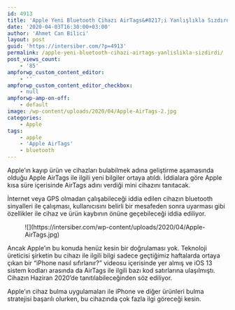 ```yaml
---
id: 4913
title: 'Apple Yeni Bluetooth Cihazı AirTags&#8217;i Yanlışlıkla Sızdırdı'
date: '2020-04-03T16:30:00+03:00'
author: 'Ahmet Can Bilici'
layout: post
guid: 'https://intersiber.com/?p=4913'
permalink: /apple-yeni-bluetooth-cihazi-airtags-yanlislikla-sizdirdi/
post_views_count:
    - '85'
ampforwp_custom_content_editor:
    - ''
ampforwp_custom_content_editor_checkbox:
    - null
ampforwp-amp-on-off:
    - default
image: /wp-content/uploads/2020/04/Apple-AirTags-2.jpg
categories:
    - Apple
tags:
    - apple
    - 'Apple AirTags'
    - bluetooth
---
```


Apple’ın kayıp ürün ve cihazları bulabilmek adına geliştirme aşamasında olduğu Apple AirTags ile ilgili yeni bilgiler ortaya atıldı. İddialara göre Apple kısa süre içerisinde AirTags adını verdiği mini cihazını tanıtacak.

İnternet veya GPS olmadan çalışabileceği iddia edilen cihazın bluetooth sinyalleri ile çalışması, kullanıcısını belirli bir mesafeden sonra uyarması gibi özellikler ile cihaz ve ürün kaybının önüne geçebileceği iddia ediliyor.

<figure class="wp-block-image size-large">![](https://intersiber.com/wp-content/uploads/2020/04/Apple-AirTags.jpg)</figure>Ancak Apple’ın bu konuda henüz kesin bir doğrulaması yok. Teknoloji üreticisi şirketin bu cihazı ile ilgili bilgi sadece geçtiğimiz haftalarda ortaya çıkan bir “iPhone nasıl sıfırlanır?” videosu içerisinde yer almış ve iOS 13 sistem kodları arasında da AirTags ile ilgili bazı kod satırlarına ulaşılmıştı. Cihazın Haziran 2020’de tanıtılabileceğinden söz ediliyor.

Apple’ın cihaz bulma uygulamaları ile iPhone ve diğer ürünleri bulma stratejisi başarılı olurken, bu cihazında çok fazla ilgi göreceği kesin.
